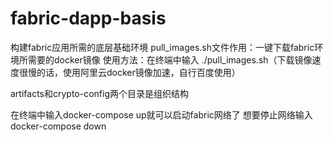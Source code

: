 # fabric-dapp-basis
构建fabric应用所需的底层基础环境
pull_images.sh文件作用：一键下载fabric环境所需要的docker镜像
使用方法：在终端中输入  ./pull_images.sh（下载镜像速度很慢的话，使用阿里云docker镜像加速，自行百度使用）

artifacts和crypto-config两个目录是组织结构

在终端中输入docker-compose up就可以启动fabric网络了
想要停止网络输入docker-compose down
